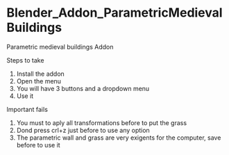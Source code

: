# Blender_Addon_ParametricMedievalBuildings
Parametric medieval buildings Addon

Steps to take
1. Install the addon
2. Open the menu
3. You will have 3 buttons and a dropdown menu
4. Use it

Important fails
1. You must to aply all transformations before to put the grass
2. Dond press crl+z just before to use any option
3. The parametric wall and grass are very exigents for the computer, save before to use it

